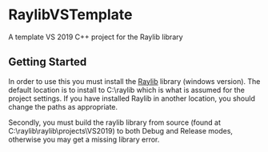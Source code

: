 # RaylibVSTemplate
 A template VS 2019 C++ project for the Raylib library

## Getting Started
In order to use this you must install the [Raylib](https://www.raylib.com/) library (windows version). The default location is to install to C:\raylib which is what is assumed for the project settings. If you have installed Raylib in another location, you should change the paths as appropriate.

Secondly, you must build the raylib library from source (found at C:\raylib\raylib\projects\VS2019) to both Debug and Release modes, otherwise you may get a missing library error.